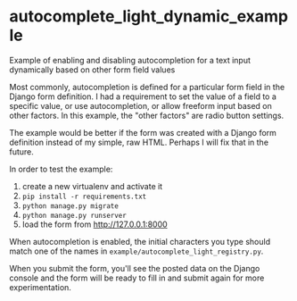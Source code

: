 # autocomplete_light_dynamic_example
Example of enabling and disabling autocompletion for a text input dynamically based on other form field values

Most commonly, autocompletion is defined for a particular form field in the Django form definition.  I had a requirement to set the value of a field to a specific value, or use autocompletion, or allow freeform input based on other factors.  In this example, the "other factors" are radio button settings.

The example would be better if the form was created with a Django form definition instead of my simple, raw HTML. Perhaps I will fix that in the future.

In order to test the example:

1. create a new virtualenv and activate it
2. ```pip install -r requirements.txt```
3. ```python manage.py migrate```
4. ```python manage.py runserver```
5. load the form from http://127.0.0.1:8000

When autocompletion is enabled, the initial characters you type should match one of the names in  ```example/autocomplete_light_registry.py```.

When you submit the form, you'll see the posted data on the Django console and the form will be ready to fill in and submit again for more experimentation.
